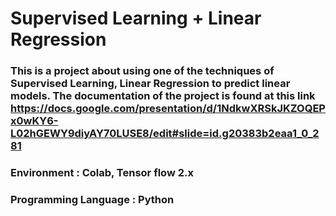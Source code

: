 # Supervised Learning +  Linear Regression

### This is a project about using one of the techniques of Supervised Learning, Linear Regression to predict linear models. The documentation of the project is found at this link https://docs.google.com/presentation/d/1NdkwXRSkJKZOQEPx0wKY6-L02hGEWY9diyAY70LUSE8/edit#slide=id.g20383b2eaa1_0_281
### Environment : Colab, Tensor flow 2.x 




### Programming Language : Python
